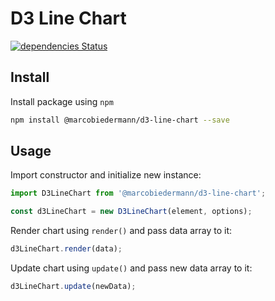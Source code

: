 # D3 Line Chart

[![dependencies Status](https://david-dm.org/marcobiedermann/d3-charts/status.svg?path=packages/d3-line-chart)](https://david-dm.org/marcobiedermann/d3-charts?path=packages/d3-line-chart)

## Install

Install package using `npm`

```bash
npm install @marcobiedermann/d3-line-chart --save
```

## Usage

Import constructor and initialize new instance:

```js
import D3LineChart from '@marcobiedermann/d3-line-chart';

const d3LineChart = new D3LineChart(element, options);
```

Render chart using `render()` and pass data array to it:

```js
d3LineChart.render(data);
```

Update chart using `update()` and pass new data array to it:

```js
d3LineChart.update(newData);
```
